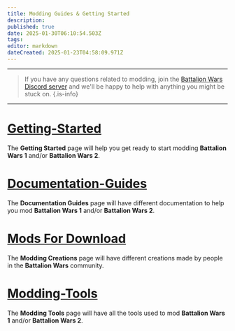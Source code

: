 ```yaml
---
title: Modding Guides & Getting Started
description: 
published: true
date: 2025-01-30T06:10:54.503Z
tags: 
editor: markdown
dateCreated: 2025-01-23T04:58:09.971Z
---
```


---

> If you have any questions related to modding, join the [Battalion Wars Discord server](https://discord.gg/aPvrTsDARJ)  and we'll be happy to help with anything you might be stuck on.
{.is-info}

---

# [Getting-Started](/en/home/Modding-Documentation/Getting-Started)

The **Getting Started** page will help you get ready to start modding **Battalion Wars 1** and/or **Battalion Wars 2**.

# [Documentation-Guides](/en/home/Modding-Documentation/Modding-Guides)

The **Documentation Guides** page will have different documentation to help you mod **Battalion Wars 1** and/or **Battalion Wars 2**.

# [Mods For Download](/en/home/Modding-Documentation/Mods-for-Download)

The **Modding Creations** page will have different creations made by people in the **Battalion Wars** community.

# [Modding-Tools](/en/home/Modding-Documentation/Modding-Tools)

The **Modding Tools** page will have all the tools used to mod **Battalion Wars 1** and/or **Battalion Wars 2**.















